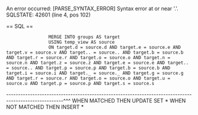 An error occurred: 
[PARSE_SYNTAX_ERROR] Syntax error at or near '.'. SQLSTATE: 42601 (line 4, pos 102)

== SQL ==

                    MERGE INTO groups AS target
                    USING temp_view AS source
                    ON target.d = source.d AND target.e = source.e AND target.v = source.v AND target.. = source.. AND target.b = source.b AND target.r = source.r AND target.o = source.o AND target.n = source.n AND target.z = source.z AND target.e = source.e AND target.. = source.. AND target.p = source.p AND target.b = source.b AND target.i = source.i AND target._ = source._ AND target.g = source.g AND target.r = source.r AND target.o = source.o AND target.u = source.u AND target.p = source.p AND target.s = source.s
------------------------------------------------------------------------------------------------------^^^
                    WHEN MATCHED THEN
                        UPDATE SET *
                    WHEN NOT MATCHED THEN
                        INSERT *
